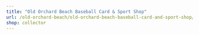```yaml
---
title: "Old Orchard Beach Baseball Card & Sport Shop"
url: /old-orchard-beach/old-orchard-beach-baseball-card-and-sport-shop/
shop: collector
---
```

